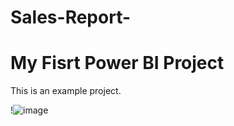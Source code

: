 # Sales-Report-
# My Fisrt Power BI Project

This is an example project.

!![image](https://github.com/anandg2009/Sales-Report-/assets/115877326/c35b126c-ae7a-4fad-ad36-a226321320be)

